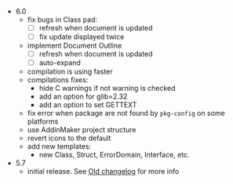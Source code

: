 * 6.0
  - fix bugs in Class pad: 
    - [ ] refresh when document is updated 
    - [ ] fix update displayed twice
  - implement Document Outline
    - [ ] refresh when document is updated 
    - [ ] auto-expand
  - compilation is using faster
  - compilations fixes: 
    - hide C warnings if not warning is checked 
    - add an option for glib=2.32
    - add an option to set GETTEXT   
  - fix error when package are not found by `pkg-config` on some platforms
  - use AddinMaker project structure
  - revert icons to the default
  - add new templates: 
    - new Class, Struct, ErrorDomain, Interface, etc.
* 5.7 
  - initial release. See [Old changelog](ChangeLog) for more info
